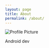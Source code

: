 ```yaml
---
layout: page
title: About
permalink: /about/
---
```


<img src="{{ site.baseurl }}/assets/profile-sj.jpeg" title="Profile Picture" class="profile">

Android dev
